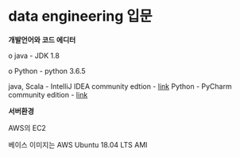 # data engineering 입문 

**개발언어와 코드 에디터**

o java - JDK 1.8

o Python - python 3.6.5

java, Scala - IntelliJ IDEA community edtion - [link](https://www.jetbrains.com/idea/download)
Python - PyCharm community edition - [link](http://www.jetbrains.com/pycharm/download)

**서버환경**

AWS의 EC2

베이스 이미지는 AWS Ubuntu 18.04 LTS AMI



